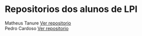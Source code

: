 **Repositorios dos alunos de LPI**
=============

Matheus Tanure [Ver repositorio](https://github.com/tanurematheus/ListaTBTEH)  
Pedro Cardoso [Ver repositorio](https://github.com/pedrogsena/ListaTBTEH)  

 